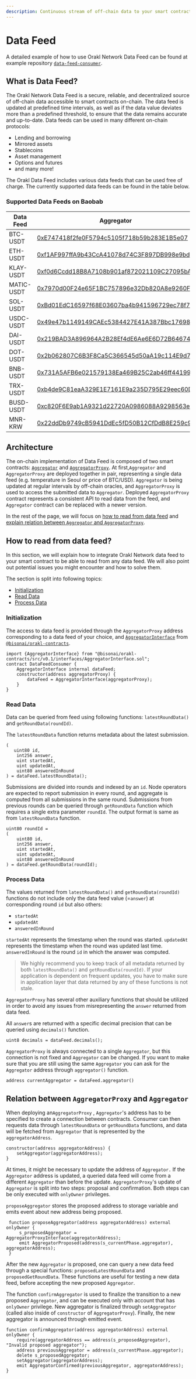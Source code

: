 ```yaml
---
description: Continuous stream of off-chain data to your smart contract
---
```


# Data Feed

A detailed example of how to use Orakl Network Data Feed can be found at example repository [`data-feed-consumer`](https://github.com/Bisonai/data-feed-consumer).

## What is Data Feed?

The Orakl Network Data Feed is a secure, reliable, and decentralized source of off-chain data accessible to smart contracts on-chain. The data feed is updated at predefined time intervals, as well as if the data value deviates more than a predefined threshold, to ensure that the data remains accurate and up-to-date. Data feeds can be used in many different on-chain protocols:

* Lending and borrowing
* Mirrored assets
* Stablecoins
* Asset management
* Options and futures
* and many more!

The Orakl Data Feed includes various data feeds that can be used free of charge. The currently supported data feeds can be found in the table below.

### Supported Data Feeds on Baobab

| Data Feed  | Aggregator                                  | AggregatorProxy                             | Heartbeat (ms) |
|------------|---------------------------------------------|---------------------------------------------|----------------|
| BTC-USDT   | [0xE747418f2fe0F5794c5105f718b59b283E1B5e07](https://baobab.klaytnfinder.io/account/0xE747418f2fe0F5794c5105f718b59b283E1B5e07) | [0x4b0687ce6eC3Fe6c019467c744D0C563643BdFa4](https://baobab.klaytnfinder.io/account/0x4b0687ce6eC3Fe6c019467c744D0C563643BdFa4) | 15,000         |
| ETH-USDT   | [0xf1AF997ffA9b43CcA41078d74C3F897DB998e9bd](https://baobab.klaytnfinder.io/account/0xf1AF997ffA9b43CcA41078d74C3F897DB998e9bd) | [0xAEc43Fc8D4684b6A6577c3B18A1c1c6d3D55C28E](https://baobab.klaytnfinder.io/account/0xAEc43Fc8D4684b6A6577c3B18A1c1c6d3D55C28E) | 15,000         |
| KLAY-USDT  | [0xf0d6Ccdd18B8A7108b901af872021109C27095bA](https://baobab.klaytnfinder.io/account/0xf0d6Ccdd18B8A7108b901af872021109C27095bA) | [0xC874f389A3F49C5331490145f77c4eFE202d72E1](https://baobab.klaytnfinder.io/account/0xC874f389A3F49C5331490145f77c4eFE202d72E1) | 15,000         |
| MATIC-USDT | [0x7970d00F24e65F1BC757896e32Db820A8e9260F0](https://baobab.klaytnfinder.io/account/0x7970d00F24e65F1BC757896e32Db820A8e9260F0) | [0x311Ec6D3a9db944aE0e92B083F1dbDe0cECcAA1C](https://baobab.klaytnfinder.io/account/0x311Ec6D3a9db944aE0e92B083F1dbDe0cECcAA1C) | 15,000         |
| SOL-USDT   | [0xBd01EdC16597f68E03607ba4b941596729ec78f7](https://baobab.klaytnfinder.io/account/0xBd01EdC16597f68E03607ba4b941596729ec78f7) | [0x3C39209e85c1a27f1B992Bcf3416f5fC84764F2e](https://baobab.klaytnfinder.io/account/0x3C39209e85c1a27f1B992Bcf3416f5fC84764F2e) | 15,000         |
| USDC-USDT  | [0x49e47b1149149CAEc5384427E41A387Bbc17698c](https://baobab.klaytnfinder.io/account/0x49e47b1149149CAEc5384427E41A387Bbc17698c) | [0xd46Ca83fdC20641ce2e225E930FBfb8CE8334660](https://baobab.klaytnfinder.io/account/0xd46Ca83fdC20641ce2e225E930FBfb8CE8334660) | 15,000         |
| DAI-USDT   | [0x219BAD3A896964A2B28Ef4dE6Ae6E6D72B646745](https://baobab.klaytnfinder.io/account/0x219BAD3A896964A2B28Ef4dE6Ae6E6D72B646745) | [0xdE2aA055F8DA4d2a4A5063b8736C8455AEa8aB3F](https://baobab.klaytnfinder.io/account/0xdE2aA055F8DA4d2a4A5063b8736C8455AEa8aB3F) | 15,000         |
| DOT-USDT   | [0x2b062807C6B3F8Ca5C366545d50aA19c114E9d7b](https://baobab.klaytnfinder.io/account/0x2b062807C6B3F8Ca5C366545d50aA19c114E9d7b) | [0x7dc55064b6ea6B75F8A73DC142707aAd0A37541c](https://baobab.klaytnfinder.io/account/0x7dc55064b6ea6B75F8A73DC142707aAd0A37541c) | 15,000         |
| BNB-USDT   | [0x731A5AFB6e021579138Ea469B25C2ab46ff44199](https://baobab.klaytnfinder.io/account/0x731A5AFB6e021579138Ea469B25C2ab46ff44199) | [0xFA4CfAD7DBB1a0b3e85d0b736cf00289edDDDd5F](https://baobab.klaytnfinder.io/account/0xFA4CfAD7DBB1a0b3e85d0b736cf00289edDDDd5F) | 15,000         |
| TRX-USDT   | [0xb4de9C81eaA329E1E7161E9a235D795E29eec60D](https://baobab.klaytnfinder.io/account/0xb4de9C81eaA329E1E7161E9a235D795E29eec60D) | [0x37c7Aac954e721eaBA28c58BeF496529Cde32d5f](https://baobab.klaytnfinder.io/account/0x37c7Aac954e721eaBA28c58BeF496529Cde32d5f) | 15,000         |
| BUSD-USDT  | [0xc820F6E9ab1A9321d22720A0986088A9298563ed](https://baobab.klaytnfinder.io/account/0xc820F6E9ab1A9321d22720A0986088A9298563ed) | [0x6727E828CCa9b5cB639e740d5A275Cd7CdB0b647](https://baobab.klaytnfinder.io/account/0x6727E828CCa9b5cB639e740d5A275Cd7CdB0b647) | 15,000         |
| MNR-KRW    | [0x22ddDb9749cB5941DdEc5fD50B12CfDdB8E259c9](https://baobab.klaytnfinder.io/account/0x22ddDb9749cB5941DdEc5fD50B12CfDdB8E259c9) | [0x6DEbE43FD00D3Dcc93D8695a3031fC8887242dee](https://baobab.klaytnfinder.io/account/0x6DEbE43FD00D3Dcc93D8695a3031fC8887242dee) | 15,000         |

## Architecture

The on-chain implementation of Data Feed is composed of two smart contracts: [`Aggregator`](https://github.com/Bisonai/orakl/blob/master/contracts/src/v0.1/Aggregator.sol) and [`AggregatorProxy`](https://github.com/Bisonai/orakl/blob/master/contracts/src/v0.1/AggregatorProxy.sol). At first,`Aggregator` and `AggregatorProxy` are deployed together in pair, representing a single data feed (e.g. temperature in Seoul or price of BTC/USD). `Aggregator` is being updated at regular intervals by off-chain oracles, and `AggregatorProxy` is used to access the submitted data to `Aggregator`. Deployed `AggregatorProxy` contract represents a consistent API to read data from the feed, and `Aggregator` contract can be replaced with a newer version.

In the rest of the page, we will focus on [how to read from data feed](data-feed.md#how-to-read-from-data-feed) and [explain relation between `Aggregator` and `AggregatorProxy`](data-feed.md#relation-between-aggregatorproxy-and-aggregator).

## How to read from data feed?

In this section, we will explain how to integrate Orakl Network data feed to your smart contract to be able to read from any data feed. We will also point out potential issues you might encounter and how to solve them.

The section is split into following topics:

* [Initialization](data-feed.md#initialization)
* [Read Data](data-feed.md#read-data)
* [Process Data](data-feed.md#process-data)

### Initialization

The access to data feed is provided through the `AggregatorProxy` address corresponding to a data feed of your choice, and [`AggregatorInterface`](https://github.com/Bisonai/orakl/blob/master/contracts/src/v0.1/interfaces/AggregatorInterface.sol) from [`@bisonai/orakl-contracts`](https://www.npmjs.com/package/@bisonai/orakl-contracts).

```solidity
import {AggregatorInterface} from "@bisonai/orakl-contracts/src/v0.1/interfaces/AggregatorInterface.sol";
contract DataFeedConsumer {
    AggregatorInterface internal dataFeed;
    constructor(address aggregatorProxy) {
        dataFeed = AggregatorInterface(aggregatorProxy);
    }
}
```

### Read Data

Data can be queried from feed using following functions: `latestRoundData()` and `getRoundData(roundId)`.

The `latestRoundData` function returns metadata about the latest submission.

```solidity
(
   uint80 id,
    int256 answer,
    uint startedAt,
    uint updatedAt,
    uint80 answeredInRound
) = dataFeed.latestRoundData();
```

Submissions are divided into rounds and indexed by an `id`. Node operators are expected to report submission in every round, and aggregate is computed from all submissions in the same round. Submissions from previous rounds can be queried through `getRoundData` function which requires a single extra parameter `roundId`. The output format is same as from `latestRoundData` function.

```solidity
uint80 roundId =
(
    uint80 id,
    int256 answer,
    uint startedAt,
    uint updatedAt,
    uint80 answeredInRound
) = dataFeed.getRoundData(roundId);
```

### Process Data

The values returned from `latestRoundData()` and `getRoundData(roundId)` functions do not include only the data feed value (=`answer`) at corresponding round `id` but also others:

* `startedAt`
* `updatedAt`
* `answeredInRound`

`startedAt` represents the timestamp when the round was started. `updatedAt` represents the timestamp when the round was updated last time. `answeredInRound` is the round `id` in which the answer was computed.

> We highly recommend you to keep track of all metadata returned by both `latestRoundData()` and `getRoundData(roundId)`. If your application is dependent on frequent updates, you have to make sure in application layer that data returned by any of these functions is not stale.

`AggregatorProxy` has several other auxiliary functions that should be utilized in order to avoid any issues from misrepresenting the `answer` returned from data feed.

All `answer`s are returned with a specific decimal precision that can be queried using `decimals()` function.

```solidity
uint8 decimals = dataFeed.decimals();
```

`AggregatorProxy` is always connected to a single `Aggregator`, but this connection is not fixed and `Aggregator` can be changed. If you want to make sure that you are still using the same `Aggregator` you can ask for the `Aggregator` address through `aggregator()` function.

```solidity
address currentAggregator = dataFeed.aggregator()
```

## Relation between `AggregatorProxy` and `Aggregator`

When deploying an`AggregatorProxy` , `Aggregator`'s address has to be specified to create a connection between contracts. Consumer can then requests data through `latestRoundData` or `getRoundData` functions, and data will be fetched from `Aggregator` that is represented by the `aggregatorAddress`.

```solidity
constructor(address aggregatorAddress) {
    setAggregator(aggregatorAddress);
}
```

At times, it might be necessary to update the address of `Aggregator.` If the `Aggregator` address is updated, a queried data feed will come from a different `Aggregator` than before the update. `AggregatorProxy`'s update of `Aggregator` is split into two steps: proposal and confirmation. Both steps can be only executed with `onlyOwner` privileges.

`proposeAggregator` stores the proposed address to storage variable and emits event about new address being proposed.

```solidity
 function proposeAggregator(address aggregatorAddress) external onlyOwner {
     s_proposedAggregator = AggregatorProxyInterface(aggregatorAddress);
     emit AggregatorProposed(address(s_currentPhase.aggregator), aggregatorAddress);
 }
```

After the new `Aggregator` is proposed, one can query a new data feed through a special functions: `proposedLatestRoundData` and `proposedGetRoundData`. These functions are useful for testing a new data feed, before accepting the new proposed `Aggregator`.

The function `confirmAggregator` is used to finalize the transition to a new proposed `Aggregator`, and can be executed only with account that has `onlyOwner` privilege. New aggregator is finalized through `setAggregator` (called also inside of `constructor` of `AggregatorProxy`). Finally, the new aggregator is announced through emitted event.

```solidity
function confirmAggregator(address aggregatorAddress) external onlyOwner {
    require(aggregatorAddress == address(s_proposedAggregator), "Invalid proposed aggregator");
    address previousAggregator = address(s_currentPhase.aggregator);
    delete s_proposedAggregator;
    setAggregator(aggregatorAddress);
    emit AggregatorConfirmed(previousAggregator, aggregatorAddress);
}
```
